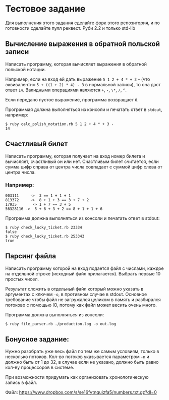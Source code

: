 # Тестовое задание

Для выполнения этого задания сделайте форк этого репозитория, и по готовности сделайте пулл реквест. Руби 2.2 и только std-lib

## Вычисление выражения в обратной польской записи

Написать программу, которая вычисляет выражения в обратной польской нотации.

Например, если на вход ей дать выражение `5 1 2 + 4 * + 3` - (что эквивалентно `5 + ((1 + 2) * 4) - 3` в нормальной записи), то она даст ответ `14`.  Валидными операциями являются `+`, `-`, `\*`, `/`, `^`.

Если передано пустое выражение, программа возвращает `0`.


Программая должна выполняться из консоли и печатать ответ в `stdout`, например:

```
$ ruby calc_polish_notation.rb 5 1 2 + 4 * + 3 -
14
```

## Счастливый билет

Написать программу, которая получает на вход номер билета и вычисляет, счастливый он или нет. Счастливым билет считается, если сумма цифр справа от центра числа совпадает с суммой цифр слева от центра числа.


### Например:

```
003111     ->  3 == 1 + 1 + 1
813372     ->  8 + 1 + 3 == 3 + 7 + 2
17935       -> 1 + 7 == 3 + 5
56328116 ->  5 + 6 + 3 + 2 == 8 + 1 + 1 + 6
```

Программа должна выполняться из консоли и печатать ответ в stdout:

```
$ ruby check_lucky_ticket.rb 23334
false
$ ruby check_lucky_ticket.rb 253343
true
```

## Парсинг файла

Написать программу которой на вход подается файл с числами, каждое на отдельной строке (исходный файл прилагается). Выбрать первые 10 простых чисел.


Результат сложить в отдельный файл который можно указать в аргументах с ключем `-o`, в противном случае в stdout.
Основное требование чтобы файл не загружался целиком в память и разбирался потоково с помощью IO, потому как файл может весить очень много.


Программа должна выполняться из консоли:

```
$ ruby file_parser.rb ./production.log -o out.log
```

## Бонусное задание:

Нужно разобрать уже весь файл по тем же самым условиям, только в несколько потоков. Кол-во потоков указывается параметром `-n` и должно быть от 1 до 32, в случае если не указано, должно быть равно кол-ву процессоров в системе.

При возможности придумать как организовать хронологическую запись в файл.


Файл: https://www.dropbox.com/s/se16fytnquizfa5/numbers.txt.gz?dl=0
